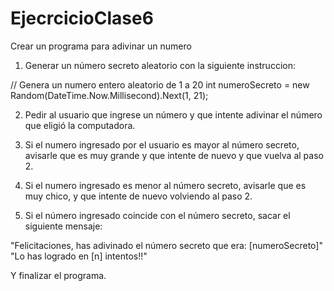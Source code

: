 # EjecrcicioClase6
Crear un programa para adivinar un numero
1) Generar un número secreto
aleatorio con la siguiente instruccion:

// Genera un numero entero aleatorio de 1 a 20
int numeroSecreto = new
Random(DateTime.Now.Millisecond).Next(1, 21);

2) Pedir al usuario que ingrese un número y que
intente adivinar el número que eligió la computadora.

3) Si el numero ingresado por el usuario es mayor
al número secreto, avisarle que es muy grande y que intente de nuevo y que
vuelva al paso 2.

4) Si el numero ingresado es menor al número
secreto, avisarle que es muy chico, y que intente de nuevo volviendo al paso 2.

5) Si el número ingresado coincide con el número
secreto, sacar el siguiente mensaje:

"Felicitaciones, has adivinado el número
secreto que era:  [numeroSecreto]"
"Lo has logrado en [n] intentos!!"

Y finalizar el programa.

